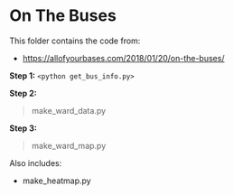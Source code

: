 
On The Buses
===

This folder contains the code from:

- https://allofyourbases.com/2018/01/20/on-the-buses/


**Step 1:** 
`<python get_bus_info.py>`

**Step 2:**
> make_ward_data.py

**Step 3:**
> make_ward_map.py

Also includes:

- make_heatmap.py
